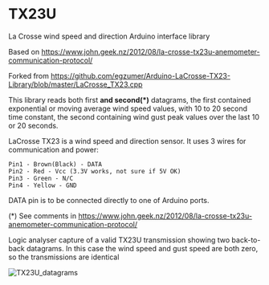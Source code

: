 # TX23U
La Crosse wind speed and direction Arduino interface library

Based on https://www.john.geek.nz/2012/08/la-crosse-tx23u-anemometer-communication-protocol/

Forked from https://github.com/egzumer/Arduino-LaCrosse-TX23-Library/blob/master/LaCrosse_TX23.cpp

This library reads both first **and second(*)** datagrams, the first contained exponential or moving average wind speed values, with 10 to 20 second time constant, the second containing wind gust peak values over the last 10 or 20 seconds.

LaCrosse TX23 is a wind speed and direction sensor. It uses 3 wires for communication and power:
```
Pin1 - Brown(Black) - DATA
Pin2 - Red - Vcc (3.3V works, not sure if 5V OK)
Pin3 - Green - N/C
Pin4 - Yellow - GND
```
DATA pin is to be connected directly to one of Arduino ports.

(*) See comments in https://www.john.geek.nz/2012/08/la-crosse-tx23u-anemometer-communication-protocol/

Logic analyser capture of a valid TX23U transmission showing two back-to-back datagrams. In this case the wind speed and gust speed are both zero, so the transmissions are identical

![TX23U_datagrams](https://github.com/user-attachments/assets/651a8f8d-b067-4187-9e43-20c105912102)
